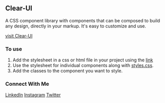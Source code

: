 ## Clear-UI

A CSS component library with components that can be composed to build any design, directly in your markup. It's easy to customize and use.

[visit Clear-UI](https://clear-ui.netlify.app/)

### To use

1. Add the stylesheet in a css or html file in your project using the [link](https://clear-ui.netlify.app/css/index.css)
2. Use the stylesheet for individual components along with [styles.css](https://clear-ui.netlify.app/css/styles.css).
3. Add the classes to the component you want to style.

### Connect With Me

[LinkedIn](https://www.linkedin.com/in/akshita-saini15)
[Instagram](https://www.instagram.com/code_with_akshita/)
[Twitter](https://twitter.com/AkshitaSaini15/)

